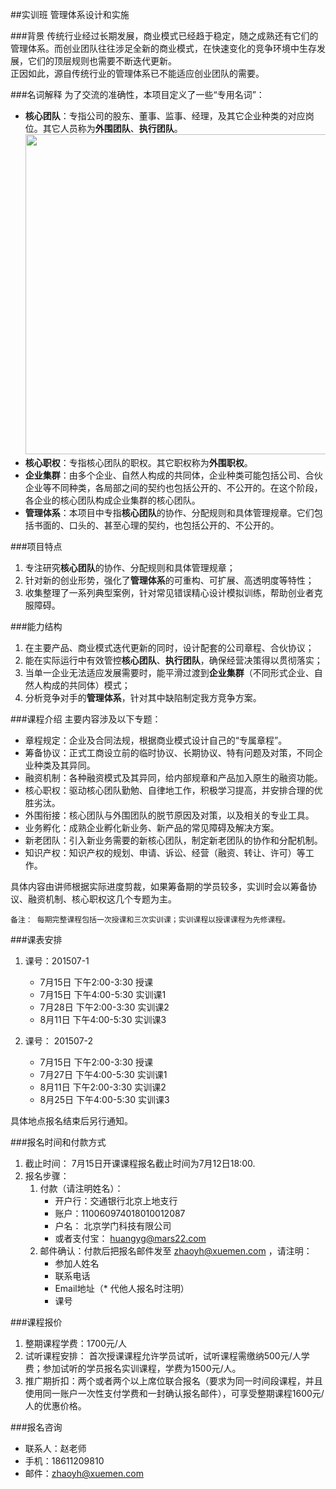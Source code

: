 ##实训班
管理体系设计和实施

###背景
传统行业经过长期发展，商业模式已经趋于稳定，随之成熟还有它们的管理体系。而创业团队往往涉足全新的商业模式，在快速变化的竞争环境中生存发展，它们的顶层规则也需要不断迭代更新。  
正因如此，源自传统行业的管理体系已不能适应创业团队的需要。

###名词解释
为了交流的准确性，本项目定义了一些“专用名词”：

* **核心团队**：专指公司的股东、董事、监事、经理，及其它企业种类的对应岗位。其它人员称为**外围团队**、**执行团队**。
<img src="img/kernel.png" width=512></img>
* **核心职权**：专指核心团队的职权。其它职权称为**外围职权**。
* **企业集群**：由多个企业、自然人构成的共同体，企业种类可能包括公司、合伙企业等不同种类，各局部之间的契约也包括公开的、不公开的。在这个阶段，各企业的核心团队构成企业集群的核心团队。
* **管理体系**：本项目中专指**核心团队**的协作、分配规则和具体管理规章。它们包括书面的、口头的、甚至心理的契约，也包括公开的、不公开的。

###项目特点
1. 专注研究**核心团队**的协作、分配规则和具体管理规章；
2. 针对新的创业形势，强化了**管理体系**的可重构、可扩展、高透明度等特性；
3. 收集整理了一系列典型案例，针对常见错误精心设计模拟训练，帮助创业者克服障碍。

###能力结构
1. 在主要产品、商业模式迭代更新的同时，设计配套的公司章程、合伙协议；
2. 能在实际运行中有效管控**核心团队**、**执行团队**，确保经营决策得以贯彻落实；
3. 当单一企业无法适应发展需要时，能平滑过渡到**企业集群**（不同形式企业、自然人构成的共同体）模式；
4. 分析竞争对手的**管理体系**，针对其中缺陷制定我方竞争方案。

###课程介绍 
主要内容涉及以下专题：

* 章程规定：企业及合同法规，根据商业模式设计自己的“专属章程”。
* 筹备协议：正式工商设立前的临时协议、长期协议、特有问题及对策，不同企业种类及其异同。
* 融资机制：各种融资模式及其异同，给内部规章和产品加入原生的融资功能。
* 核心职权：驱动核心团队勤勉、自律地工作，积极学习提高，并安排合理的优胜劣汰。
* 外围衔接：核心团队与外围团队的脱节原因及对策，以及相关的专业工具。
* 业务孵化：成熟企业孵化新业务、新产品的常见障碍及解决方案。
* 新老团队：引入新业务需要的新核心团队，制定新老团队的协作和分配机制。
* 知识产权：知识产权的规划、申请、诉讼、经营（融资、转让、许可）等工作。

具体内容由讲师根据实际进度剪裁，如果筹备期的学员较多，实训时会以筹备协议、融资机制、核心职权这几个专题为主。
          
	备注： 每期完整课程包括一次授课和三次实训课；实训课程以授课课程为先修课程。

###课表安排 
1. 课号：201507-1
	* 7月15日 下午2:00-3:30 授课
	* 7月15日 下午4:00-5:30 实训课1
	* 7月28日 下午2:00-3:30 实训课2
	* 8月11日 下午4:00-5:30 实训课3

2. 课号： 201507-2
	* 7月15日 下午2:00-3:30 授课
  	* 7月27日 下午4:00-5:30 实训课1
  	* 8月11日 下午2:00-3:30 实训课2
  	* 8月25日 下午4:00-5:30 实训课3

具体地点报名结束后另行通知。 

###报名时间和付款方式 
1. 截止时间： 7月15日开课课程报名截止时间为7月12日18:00.
2. 报名步骤：
	1. 付款（请注明姓名）： 
		* 开户行：交通银行北京上地支行  
		* 账户：110060974018010012087  
		* 户名： 北京学门科技有限公司  
		* 或者支付宝： huangyg@mars22.com 
	2. 邮件确认：付款后把报名邮件发至 zhaoyh@xuemen.com ，请注明：  
		* 参加人姓名
		* 联系电话
		* Email地址（* 代他人报名时注明）
		* 课号

###课程报价 
1. 整期课程学费：1700元/人
2. 试听课程安排： 首次授课课程允许学员试听，试听课程需缴纳500元/人学费；参加试听的学员报名实训课程，学费为1500元/人。
3. 推广期折扣：两个或者两个以上席位联合报名（要求为同一时间段课程，并且使用同一账户一次性支付学费和一封确认报名邮件），可享受整期课程1600元/人的优惠价格。	

###报名咨询
* 联系人：赵老师
* 手机：18611209810
* 邮件：zhaoyh@xuemen.com
